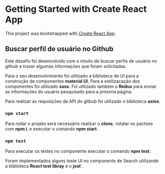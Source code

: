 # Getting Started with Create React App

This project was bootstrapped with [Create React App](https://github.com/facebook/create-react-app).

## Buscar perfil de usuário no Github

Este desafio foi desenvolvido com o intuito de buscar perfis de usuário no github e trazer algumas informações
que foram solicitadas.

Para o seu desenvolvimento foi utilizado a biblioteca de UI para a construção de componentes __material UI__,
Para a estilizacação dos componentes foi utilizado __sass__.
Foi utilizado também o __Redux__ para enviar as informações do usuário pesquisado para a próxima página.

Para realizar as requisições da API do gitbub foi utilizado o biblioteca __axios__.

### `npm start`

Para rodar o projeto será necessário realizar o __clone__, nstalar os pactoes com __npm i__, 
e executar o comando __npm start__.

### `npm test`

Para executar os testes no componente executar o comando __npm test__.

Foram implementados alguns teste UI no componente de Search utilizando a biblioteca __React test libray__ e o __jest__'.


